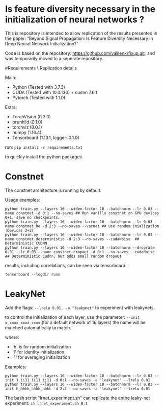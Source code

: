 # Is feature diversity necessary in the initialization of neural networks ?

This is repository is intended to allow replication of the results presented in the paper:
"Beyond Signal Propagation: Is Feature Diversity Necessary in Deep Neural Network Initialization?"

Code is based on the repository: https://github.com/valilenk/fixup.git, and was temporarily moved to a seperate repository.

#Requirements \ Replication details

Main:
* Python (Tested with 3.7.3)
* CUDA (Tested with 10.0.130) + cudnn 7.6.1
* Pytorch (Tested with 1.1.0)

Extra:
* TorchVision  (0.3.0)
* prunhild (0.1.0)
* torchviz (0.0.1)
* numpy (1.16.4)
* Tensorboard (1.13.1, logger: 0.1.0)

run:
`
pip install -r requirements.txt
`

to quickly install the python packages.

# Constnet
The constnet architecture is running by default. 

Usage examples:
```
python train.py --layers 16 --widen-factor 10 --batchnorm --lr 0.03 --name constnet -d 0:1 --no-saves ## Run vanilla constnet on GPU devices 0+1, save no checkpoints.
python train.py --layers 16 --widen-factor 10 --batchnorm --lr 0.03 --name constnet_he -d 2:3 --no-saves --varnet ## Use random inialization (Devices 2+3)
python train.py --layers 16 --widen-factor 10 --batchnorm --lr 0.03 --name constnet_deterministic -d 2:3 --no-saves --cudaNoise  ## Deterministic CUDNN
python train.py --layers 16 --widen-factor 10 --batchnorm --droprate 0.01 --lr 0.03 --name constnet_dropout -d 0:1 --no-saves --cudaNoise ## Deterministic Cudnn, but adds small random dropout
```

results, including correlations, can be seen via tensorboard:

`
tensorboard --logdir runs
`


# LeakyNet

Add the flags: 
`--lrelu 0.01, -a "leakynet"`
to experiment with leakynets.

to control the initialization of each layer, use the parameter:
`--init x_xxxx_xxxx_xxxx` (for a default network of 16 layers)
the name will be matched automatically to match.

where:
* 'h' is for random initialization
* 'i' for identity initialization
* '1' for averaging initialization

Examples:
```
python train.py --layers 16 --widen-factor 10 --batchnorm --lr 0.03 --init 1_ii11_ii11_ii11 -d 0:1 --no-saves -a 'leakynet' --lrelu 0.01
python train.py --layers 16 --widen-factor 10 --batchnorm --lr 0.03 --init h_hhhh_hhhh_hhhh -d 2:3 --no-saves -a 'leakynet' --lrelu 0.01
```

The bash script "lrnet_experiment.sh" can replicate the entire leaky-net experiment:
`sh lrnet_experiment.sh 0:1` 
